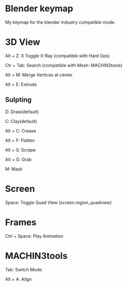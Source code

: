 Blender keymap
====================
My keymap for the blender industry compatible mode.

# 3D View
Alt + Z: X Toggle X-Ray (compatible with Hard Ops)

Ctr + Tab: Search  (compatible with Mesh: MACHIN3tools)

Alt + M: Merge Vertices at center

Alt + E: Extrude

## Sulpting
D: Draw(default)

C: Clay(default)

Alt + C: Crease

Alt + F: Flatten

Alt + S: Scrape

Alt + G: Grab

M: Mask


# Screen
Space: Toggle Quad View (screen.region_quadview)

# Frames
Ctrl + Space: Play Animation

# MACHIN3tools
Tab: Switch Mode.

Alt + A: Align

